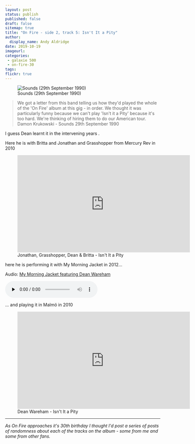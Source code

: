 ```yaml
---
layout: post
status: publish
published: false
draft: false
sitemap: true
title: "On Fire - side 2, track 5: Isn't It a Pity"
author:
  display_name: Andy Aldridge
date: 2019-10-19
imageurl: 
categories:
 - galaxie 500
 - on-fire-30
tags:
flickr: true
---
```

<figure class="caption aligncenter"><img src="https://media.fullofwishes.co.uk/01-galaxie_500/pictures/19900929_Sounds_Damon-quote.jpg" alt="Sounds (29th September 1990)" /><figcaption class="caption-text">Sounds (29th September 1990)</figcaption></figure>

> We got a letter from this band telling us how they'd played the whole of the 'On Fire' album at this gig - in order. We thought it was particularly funny because we can't play 'Isn't it a Pity' because it's too hard. We're thinking of hiring them to do our American tour.  
> Damon Krukowski - Sounds 29th September 1990

I guess Dean learnt it in the intervening years . 

Here he is with Britta and Jonathan and Grasshopper from Mercury Rev in 2010

<figure class="caption aligncenter"><iframe width="560" height="315" src="https://www.youtube.com/embed/VOQx1IkN2II" frameborder="0" allowfullscreen></iframe><figcaption class="caption-text">Jonathan, Grasshopper, Dean & Britta - Isn't It a Pity</figcaption></figure>

here he is performing it with My Morning Jacket in 2012...

<div class="well">
  <p class="audio">Audio: <a href="https://media.fullofwishes.co.uk/05-dean_wareham/audio/08-my-morning-jacket-feat-dean-wareham-isnt-it-a-pity.mp3">My Morning Jacket featuring Dean Wareham</a></p>
  <audio controls="controls" preload="none" src="https://media.fullofwishes.co.uk/05-dean_wareham/audio/08-my-morning-jacket-feat-dean-wareham-isnt-it-a-pity.mp3"></audio>
</div>

... and playing it in Malmö in 2010

<figure class="caption aligncenter"><iframe width="560" height="315" src="https://www.youtube.com/embed/iXUHdrN9uik" frameborder="0" allowfullscreen></iframe><figcaption class="caption-text">Dean Wareham - Isn't It a Pity</figcaption></figure>


---

_As On Fire approaches it's 30th birthday I thought I'd post a series of posts of randomness about each of the tracks on the album - some from me and some from other fans._